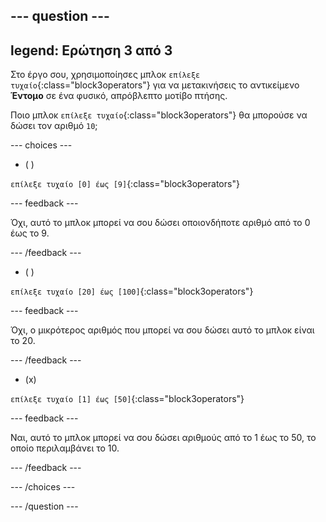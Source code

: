 
--- question ---
---
legend: Ερώτηση 3 από 3
---

Στο έργο σου, χρησιμοποίησες μπλοκ `επίλεξε τυχαίο`{:class="block3operators"} για να μετακινήσεις το αντικείμενο **Έντομο** σε ένα φυσικό, απρόβλεπτο μοτίβο πτήσης.

Ποιο μπλοκ `επίλεξε τυχαίο`{:class="block3operators"} θα μπορούσε να δώσει τον αριθμό `10`;

--- choices ---

- ( )

`επίλεξε τυχαίο [0] έως [9]`{:class="block3operators"}

  --- feedback ---

  Όχι, αυτό το μπλοκ μπορεί να σου δώσει οποιονδήποτε αριθμό από το 0 έως το 9.

  --- /feedback ---

- ( )

`επίλεξε τυχαίο [20] έως [100]`{:class="block3operators"}

  --- feedback ---

Όχι, ο μικρότερος αριθμός που μπορεί να σου δώσει αυτό το μπλοκ είναι το 20.

  --- /feedback ---

- (x)

`επίλεξε τυχαίο [1] έως [50]`{:class="block3operators"}

  --- feedback ---

Ναι, αυτό το μπλοκ μπορεί να σου δώσει αριθμούς από το 1 έως το 50, το οποίο περιλαμβάνει το 10.

  --- /feedback ---

--- /choices ---

--- /question ---
